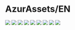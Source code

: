 # AzurAssets/EN
![](https://img.shields.io/badge/EN-8.2.95-blue?style=flat-square)
![](https://img.shields.io/badge/CV-530-blue?style=flat-square)
![](https://img.shields.io/badge/L2D-603-blue?style=flat-square)
![](https://img.shields.io/badge/PIC-22-blue?style=flat-square)
![](https://img.shields.io/badge/BGM-22-blue?style=flat-square)
![](https://img.shields.io/badge/CIPHER-36-blue?style=flat-square)
![](https://img.shields.io/badge/MANGA-52-blue?style=flat-square)
![](https://img.shields.io/badge/PAINTING-180-blue?style=flat-square)
![](https://img.shields.io/badge/DORM-16-blue?style=flat-square)